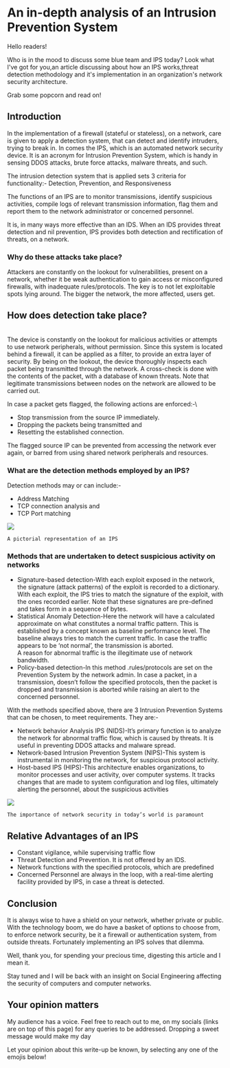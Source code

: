 # An in-depth analysis of an Intrusion Prevention System

Hello readers!

Who is in the mood to discuss some blue team and IPS today? Look what I've got for you,an article discussing about how an IPS works,threat detection methodology and it's implementation in an organization's network security architecture.

Grab some popcorn and read on!

## Introduction

In the implementation of a firewall (stateful or stateless), on a network, care is given to apply a detection system, that can detect and identify intruders, trying to break in. In comes the IPS, which is an automated network security device. It is an acronym for Intrusion Prevention System, which is handy in sensing DDOS attacks, brute force attacks, malware threats, and such.

The intrusion detection system that is applied sets 3 criteria for functionality:- Detection, Prevention, and Responsiveness

The functions of an IPS are to monitor transmissions, identify suspicious activities, compile logs of relevant transmission information, flag them and report them to the network administrator or concerned personnel.

It is, in many ways more effective than an IDS. When an IDS provides threat detection and nil prevention, IPS provides both detection and rectification of threats, on a network.

### **Why do these attacks take place?**

Attackers are constantly on the lookout for vulnerabilities, present on a network, whether it be weak authentication to gain access or misconfigured firewalls, with inadequate rules/protocols. The key is to not let exploitable spots lying around. The bigger the network, the more affected, users get.

## **How does detection take place?**

\
The device is constantly on the lookout for malicious activities or attempts to use network peripherals, without permission. Since this system is located behind a firewall, it can be applied as a filter, to provide an extra layer of security. By being on the lookout, the device thoroughly inspects each packet being transmitted through the network. A cross-check is done with the contents of the packet, with a database of known threats. Note that legitimate transmissions between nodes on the network are allowed to be carried out.

In case a packet gets flagged, the following actions are enforced:-\


* Stop transmission from the source IP immediately.
* Dropping the packets being transmitted     and&#x20;
* Resetting the established connection.

The flagged source IP can be prevented from accessing the network ever again, or barred from using shared network peripherals and resources.

### **What are the detection methods employed by an IPS?**

Detection methods may or can include:-&#x20;

* Address Matching
* TCP connection analysis  and&#x20;
* TCP Port matching

![](https://cdn-images-1.medium.com/max/1000/1\*eECJy0lxCq-SE5NHp4tIpg.jpeg)

&#x20;                      `A pictorial representation of an IPS`                           &#x20;

### **Methods that are undertaken to detect suspicious activity on networks**

* Signature-based detection-With each exploit exposed in the network, the signature (attack patterns) of the exploit is recorded to a dictionary. With each exploit, the IPS tries to match the signature of the exploit, with the ones recorded earlier. Note that these signatures are pre-defined and takes form in a sequence of bytes.
* Statistical Anomaly Detection-Here the network will have a calculated approximate on what constitutes a normal traffic pattern. This is established by a concept known as baseline performance level. The baseline always tries to match the current traffic. In case the traffic appears to be ‘not normal’, the transmission is aborted.\
  A reason for abnormal traffic is the illegitimate use of network bandwidth.
* Policy-based detection-In this method .rules/protocols are set on the Prevention System by the network admin. In case a packet, in a transmission, doesn’t follow the specified protocols, then the packet is dropped and transmission is aborted while raising an alert to the concerned personnel.

With the methods specified above, there are 3 Intrusion Prevention Systems that can be chosen, to meet requirements. They are:-

* Network behavior Analysis IPS (NIDS)-It’s primary function is to analyze the network for abnormal traffic flow, which is caused by threats. It is useful in preventing DDOS attacks and malware spread.
* Network-based Intrusion Prevention System (NIPS)-This system is instrumental in monitoring the network, for suspicious protocol activity.
* Host-based IPS (HIPS)-This architecture enables organizations, to monitor processes and user activity, over computer systems. It tracks changes that are made to system configuration and log files, ultimately alerting the personnel, about the suspicious activities

![](https://cdn-images-1.medium.com/max/1000/1\*pICSx4PqbFR4Nq2nHODSeA.jpeg)

&#x20;       `The importance of network security in today’s world is paramount`                &#x20;

## **Relative Advantages of an IPS**

* Constant vigilance, while supervising traffic flow
* Threat Detection and Prevention. It is not offered by an IDS.
* Network functions with the specified protocols, which are predefined
* Concerned Personnel are always in the loop, with a real-time alerting facility provided by IPS, in case a threat is detected.

## Conclusion

It is always wise to have a shield on your network, whether private or public. With the technology boom, we do have a basket of options to choose from, to enforce network security, be it a firewall or authentication system, from outside threats. Fortunately implementing an IPS solves that dilemma.

Well, thank you, for spending your precious time, digesting this article and I mean it.

Stay tuned and I will be back with an insight on Social Engineering affecting the security of computers and computer networks.

## Your opinion matters

My audience has a voice. Feel free to reach out to me, on my socials (links are on top of this page) for any queries to be addressed. Dropping a sweet message would make my day

Let your opinion about this write-up be known, by selecting any one of the emojis below!

